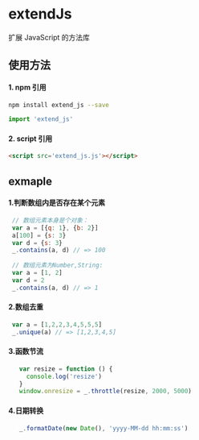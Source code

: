 # extendJs
扩展 JavaScript 的方法库
## 使用方法
#### 1. npm 引用
```bash
npm install extend_js --save
```
```javascript
import 'extend_js'
```
#### 2. script 引用
```html
<script src='extend_js.js'></script>
```

## exmaple
#### 1.判断数组内是否存在某个元素
```javascript
 // 数组元素本身是个对象：
 var a = [{q: 1}, {b: 2}]
 a[100] = {s: 3}
 var d = {s: 3}
 _.contains(a, d) // => 100
 
 // 数组元素为Number,String:
 var a = [1, 2]
 var d = 2
 _.contains(a, d) // => 1
```
#### 2.数组去重
```javascript
 var a = [1,2,2,3,4,5,5,5]
 _.unique(a) // => [1,2,3,4,5]
```

#### 3.函数节流
```javascript
   var resize = function () {
     console.log('resize')
   }
   window.onresize = _.throttle(resize, 2000, 5000)
```
#### 4.日期转换
```javascript
   _.formatDate(new Date(), 'yyyy-MM-dd hh:mm:ss')
```